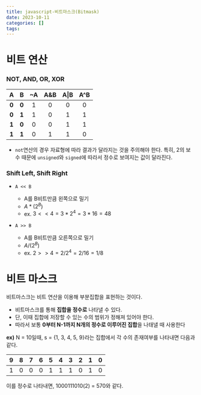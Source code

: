 ```yaml
---
title: javascript-비트마스크(Bitmask)
date: 2023-10-11
categories: []
tags:
---
```


# 비트 연산

### NOT, AND, OR, XOR

| **A** | **B** | ~A  | A&B | A\|B | A^B |
| :---: | :---: | :-: | :-: | :--: | :-: |
| **0** | **0** |  1  |  0  |  0   |  0  |
| **0** | **1** |  1  |  0  |  1   |  1  |
| **1** | **0** |  0  |  0  |  1   |  1  |
| **1** | **1** |  0  |  1  |  1   |  0  |

- `not`연산의 경우 자료형에 따라 결과가 달라지는 것을 주의해야 한다. 특히, 2의 보수 때문에 `unsigned`와 `signed`에 따라서 정수로 보여지는 값이 달라진다.

### **Shift Left, Shift Right**

- `A << B`

  - A를 B비트만큼 왼쪽으로 밀기
  - $A * (2^B)$
  - ex. $3 << 4 = 3 * 2^4 = 3 * 16 = 48$

- `A >> B`
  - A를 B비트만큼 오른쪽으로 밀기
  - $A / (2^B)$
  - ex. $2 >> 4 = 2 / 2^4 = 2 / 16 = 1 / 8$

# 비트 마스크

비트마스크는 비트 연산을 이용해 부분집합을 표현하는 것이다.

- 비트마스크를 통해 **집합을 정수로** 나타낼 수 있다.
- 단, 이때 집합에 저장할 수 있는 수의 범위가 정해져 있어야 한다.
- 따라서 보통 **0부터 N-1까지 N개의 정수로 이루어진 집합**을 나태낼 때 사용한다

**ex)** N = 10일때, s = {1, 3, 4, 5, 9}라는 집합에서 각 수의 존재여부를 나타내면 다음과 같다.

| **9** | **8** | **7** | **6** | **5** | **4** | **3** | **2** | **1** | **0** |
| ----- | ----- | ----- | ----- | ----- | ----- | ----- | ----- | ----- | ----- |
| 1     | 0     | 0     | 0     | 1     | 1     | 1     | 0     | 1     | 0     |

이를 정수로 나타내면, 1000111010(2) = 570와 같다.
